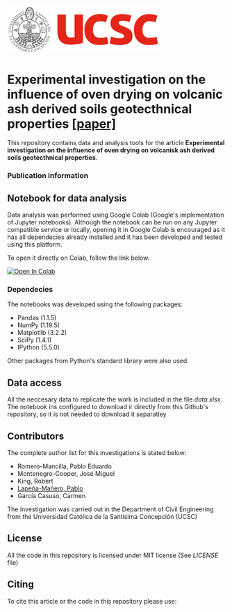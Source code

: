 

<img src="https://raw.githubusercontent.com/geolabsoft/mecsuelos/main/logo_ucsc_plain.svg" alt="Logo UCSC" width="350"/>


# Experimental investigation on the influence of oven drying on volcanic ash derived soils geotecthnical properties [[paper]](https://www.ucsc.cl)




This repository contains data and analysis tools for the article **Experimental investigation on the influence of oven drying on volcanisk ash derived soils geotecthnical properties**.

### Publication information

<!--
#TODO: Complete with the information of the journal and a link to the paper in the journal's website
-->

## Notebook for data analysis

Data analysis was performed using Google Colab (Google's implementation of Jupyter notebooks). Although the notebook can be run on any Jupyter compatible service or locally, opening it in Google Colab is encouraged as it has all dependecies already installed and it has been developed and tested using this platform.

To open it directly on Colab, follow the link below.

[![Open In Colab](https://colab.research.google.com/assets/colab-badge.svg)](https://colab.research.google.com/github/plapenamanero/trumao_2021/blob/main/data_analysis.ipynb)

### Dependecies

The notebooks was developed using the following packages:

* Pandas (1.1.5)
* NumPy (1.19.5)
* Matplotlib (3.2.2)
* SciPy (1.4.1)
* IPython (5.5.0)

Other packages from Python's standard library were also used.

## Data access


All the neccesary data to replicate the work is included in the file *data.xlsx*. The notebook ins configured to download ir directly from this Github's repository, so it is not needed to download it separatley

## Contributors


The complete author list for this investigations is stated below:

* Romero-Mancilla, Pablo Eduardo
* Montenegro-Cooper, José Miguel
* King, Robert
* [Lapeña-Mañero, Pablo](mailto:plapenamanero@gmail.com)
* García Casuso, Carmen

The investigation was carried out in the Department of Civil Engineering from the Universidad Católica de la Santísima Concepción (UCSC)

## License


All the code in this repository is licensed under MIT license (See *LICENSE* file)

## Citing

To cite this article or the code in this repository please use:

<!--
#TODO: Complete with the information of the journal and a link to the paper in the journal's website
-->
